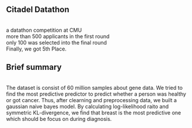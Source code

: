 ## Citadel Datathon
<br>a datathon competition at CMU
<br>more than 500 applicants in the first round
<br>only 100 was selected into the final round
<br>Finally, we got 5th Place.
## Brief summary
<br>The dataset is consist of 60 million samples about gene data. We tried to find the most predictive predictor to predict whether a person was healthy or got cancer. Thus, after clearning and preprocessing data, we built a gaussian naive bayes model. By calculating log-likelihood raito and symmetric KL-divergence, we find that breast is the most predictive one which should be focus on during diagnosis.
